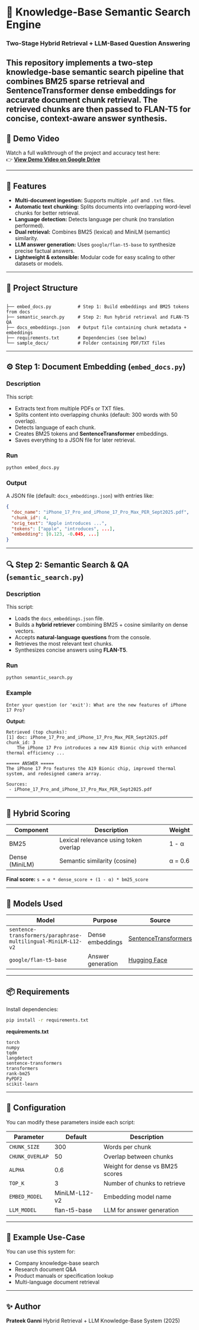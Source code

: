 # 🧠 Knowledge-Base Semantic Search Engine  
### Two-Stage Hybrid Retrieval + LLM-Based Question Answering  

This repository implements a **two-step knowledge-base semantic search pipeline** that combines **BM25 sparse retrieval** and **SentenceTransformer dense embeddings** for accurate document chunk retrieval. The retrieved chunks are then passed to **FLAN-T5** for concise, context-aware answer synthesis.
---

## 🎥 Demo Video

Watch a full walkthrough of the project and accuracy test here:  
👉 [**View Demo Video on Google Drive**](https://drive.google.com/file/d/1sukXq7I3zk3sgkS3F5y9EE_zs0DAgHOm/)

---

## 🚀 Features

- **Multi-document ingestion:** Supports multiple `.pdf` and `.txt` files.  
- **Automatic text chunking:** Splits documents into overlapping word-level chunks for better retrieval.  
- **Language detection:** Detects language per chunk (no translation performed).  
- **Dual retrieval:** Combines BM25 (lexical) and MiniLM (semantic) similarity.  
- **LLM answer generation:** Uses `google/flan-t5-base` to synthesize precise factual answers.  
- **Lightweight & extensible:** Modular code for easy scaling to other datasets or models.

---

## 🧩 Project Structure

```

├── embed_docs.py          # Step 1: Build embeddings and BM25 tokens from docs
├── semantic_search.py     # Step 2: Run hybrid retrieval and FLAN-T5 QA
├── docs_embeddings.json   # Output file containing chunk metadata + embeddings
├── requirements.txt       # Dependencies (see below)
└── sample_docs/           # Folder containing PDF/TXT files

````

---

## ⚙️ Step 1: Document Embedding (`embed_docs.py`)

### Description
This script:
- Extracts text from multiple PDFs or TXT files.  
- Splits content into overlapping chunks (default: 300 words with 50 overlap).  
- Detects language of each chunk.  
- Creates BM25 tokens and **SentenceTransformer** embeddings.  
- Saves everything to a JSON file for later retrieval.

### Run
```bash
python embed_docs.py
````

### Output

A JSON file (default: `docs_embeddings.json`) with entries like:

```json
{
  "doc_name": "iPhone_17_Pro_and_iPhone_17_Pro_Max_PER_Sept2025.pdf",
  "chunk_id": 4,
  "orig_text": "Apple introduces ...",
  "tokens": ["apple", "introduces", ...],
  "embedding": [0.123, -0.045, ...]
}
```

---

## 🔍 Step 2: Semantic Search & QA (`semantic_search.py`)

### Description

This script:

* Loads the `docs_embeddings.json` file.
* Builds a **hybrid retriever** combining BM25 + cosine similarity on dense vectors.
* Accepts **natural-language questions** from the console.
* Retrieves the most relevant text chunks.
* Synthesizes concise answers using **FLAN-T5**.

### Run

```bash
python semantic_search.py
```

### Example

```
Enter your question (or 'exit'): What are the new features of iPhone 17 Pro?
```

**Output:**

```
Retrieved (top chunks):
[1] doc: iPhone_17_Pro_and_iPhone_17_Pro_Max_PER_Sept2025.pdf chunk_id: 3
    The iPhone 17 Pro introduces a new A19 Bionic chip with enhanced thermal efficiency ...

===== ANSWER =====
The iPhone 17 Pro features the A19 Bionic chip, improved thermal system, and redesigned camera array.

Sources:
 - iPhone_17_Pro_and_iPhone_17_Pro_Max_PER_Sept2025.pdf
```

---

## 🧮 Hybrid Scoring

| Component      | Description                           | Weight  |
| -------------- | ------------------------------------- | ------- |
| BM25           | Lexical relevance using token overlap | 1 - α   |
| Dense (MiniLM) | Semantic similarity (cosine)          | α = 0.6 |

**Final score:**
`s = α * dense_score + (1 - α) * bm25_score`

---

## 🧠 Models Used

| Model                                                         | Purpose           | Source                                                                                                     |
| ------------------------------------------------------------- | ----------------- | ---------------------------------------------------------------------------------------------------------- |
| `sentence-transformers/paraphrase-multilingual-MiniLM-L12-v2` | Dense embeddings  | [SentenceTransformers](https://huggingface.co/sentence-transformers/paraphrase-multilingual-MiniLM-L12-v2) |
| `google/flan-t5-base`                                         | Answer generation | [Hugging Face](https://huggingface.co/google/flan-t5-base)                                                 |

---

## 📦 Requirements

Install dependencies:

```bash
pip install -r requirements.txt
```

**requirements.txt**

```
torch
numpy
tqdm
langdetect
sentence-transformers
transformers
rank-bm25
PyPDF2
scikit-learn
```

---

## 🧰 Configuration

You can modify these parameters inside each script:

| Parameter       | Default       | Description                     |
| --------------- | ------------- | ------------------------------- |
| `CHUNK_SIZE`    | 300           | Words per chunk                 |
| `CHUNK_OVERLAP` | 50            | Overlap between chunks          |
| `ALPHA`         | 0.6           | Weight for dense vs BM25 scores |
| `TOP_K`         | 3             | Number of chunks to retrieve    |
| `EMBED_MODEL`   | MiniLM-L12-v2 | Embedding model name            |
| `LLM_MODEL`     | flan-t5-base  | LLM for answer generation       |

---

## 🧪 Example Use-Case

You can use this system for:

* Company knowledge-base search
* Research document Q&A
* Product manuals or specification lookup
* Multi-language document retrieval

---

## ✨ Author

**Prateek Ganni**
Hybrid Retrieval + LLM Knowledge-Base System (2025)

```

